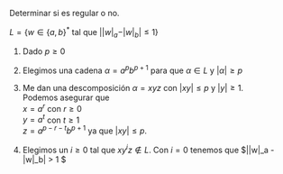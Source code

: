 Determinar si es regular o no.

$L = \{w \in \{a,b\}^* \text{ tal que } ||w|_a - |w|_b | \leq 1\}$

1. Dado $p \geq 0$

2. Elegimos una cadena $\alpha = a^pb^{p+1}$ para que $\alpha \in L$ y $|\alpha| \geq p$

3. Me dan una descomposición $\alpha = xyz$ con $|xy| \leq p$ y $|y| \geq 1$.\
Podemos asegurar que\
$x = a^r$ con $r \geq 0$\
$y = a ^t$ con $t \geq 1$\
$z = a^{p-r-t}b^{p+1}$ ya que $|xy| \leq p$.

4. Elegimos un $i \geq 0$ tal que $xy^iz \notin L$. Con $i = 0$ tenemos que $||w|_a - |w|_b| > 1 $
